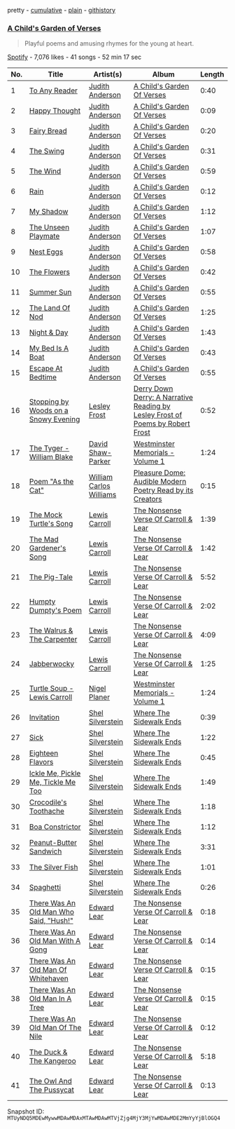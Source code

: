 pretty - [cumulative](/playlists/cumulative/37i9dQZF1DX1C9bnJXVI4K.md) - [plain](/playlists/plain/37i9dQZF1DX1C9bnJXVI4K) - [githistory](https://github.githistory.xyz/mackorone/spotify-playlist-archive/blob/main/playlists/plain/37i9dQZF1DX1C9bnJXVI4K)

### [A Child's Garden of Verses](https://open.spotify.com/playlist/37i9dQZF1DX1C9bnJXVI4K)

> Playful poems and amusing rhymes for the young at heart.

[Spotify](https://open.spotify.com/user/spotify) - 7,076 likes - 41 songs - 52 min 17 sec

| No. | Title | Artist(s) | Album | Length |
|---|---|---|---|---|
| 1 | [To Any Reader](https://open.spotify.com/track/0GfJS7kuYdnD7GCuNRZcLo) | [Judith Anderson](https://open.spotify.com/artist/6eZdygAPz7uoKKAfBeCLqe) | [A Child's Garden Of Verses](https://open.spotify.com/album/3mxoXD04YsJkuLxVqXDw8i) | 0:40 |
| 2 | [Happy Thought](https://open.spotify.com/track/1hXf8QPzeVwIV0tUGLU1ZV) | [Judith Anderson](https://open.spotify.com/artist/6eZdygAPz7uoKKAfBeCLqe) | [A Child's Garden Of Verses](https://open.spotify.com/album/3mxoXD04YsJkuLxVqXDw8i) | 0:09 |
| 3 | [Fairy Bread](https://open.spotify.com/track/3kmxxxNon9DK8oCLB71pxC) | [Judith Anderson](https://open.spotify.com/artist/6eZdygAPz7uoKKAfBeCLqe) | [A Child's Garden Of Verses](https://open.spotify.com/album/3mxoXD04YsJkuLxVqXDw8i) | 0:20 |
| 4 | [The Swing](https://open.spotify.com/track/5C7csFm56T1ageXyB19GY8) | [Judith Anderson](https://open.spotify.com/artist/6eZdygAPz7uoKKAfBeCLqe) | [A Child's Garden Of Verses](https://open.spotify.com/album/3mxoXD04YsJkuLxVqXDw8i) | 0:31 |
| 5 | [The Wind](https://open.spotify.com/track/7anWQLGGxdLij2C9w9T5aJ) | [Judith Anderson](https://open.spotify.com/artist/6eZdygAPz7uoKKAfBeCLqe) | [A Child's Garden Of Verses](https://open.spotify.com/album/3mxoXD04YsJkuLxVqXDw8i) | 0:59 |
| 6 | [Rain](https://open.spotify.com/track/4vPyPLvJhufbJ2OXdiknHI) | [Judith Anderson](https://open.spotify.com/artist/6eZdygAPz7uoKKAfBeCLqe) | [A Child's Garden Of Verses](https://open.spotify.com/album/3mxoXD04YsJkuLxVqXDw8i) | 0:12 |
| 7 | [My Shadow](https://open.spotify.com/track/1BlOJk6PGFbHoGvAPewkn1) | [Judith Anderson](https://open.spotify.com/artist/6eZdygAPz7uoKKAfBeCLqe) | [A Child's Garden Of Verses](https://open.spotify.com/album/3mxoXD04YsJkuLxVqXDw8i) | 1:12 |
| 8 | [The Unseen Playmate](https://open.spotify.com/track/1rFyYTZNWYAj3LETJUjvtK) | [Judith Anderson](https://open.spotify.com/artist/6eZdygAPz7uoKKAfBeCLqe) | [A Child's Garden Of Verses](https://open.spotify.com/album/3mxoXD04YsJkuLxVqXDw8i) | 1:07 |
| 9 | [Nest Eggs](https://open.spotify.com/track/2xOfZKDKwYCvOFbYScWB8C) | [Judith Anderson](https://open.spotify.com/artist/6eZdygAPz7uoKKAfBeCLqe) | [A Child's Garden Of Verses](https://open.spotify.com/album/3mxoXD04YsJkuLxVqXDw8i) | 0:58 |
| 10 | [The Flowers](https://open.spotify.com/track/5f7TkQxaXgQbzyrZ3G01A9) | [Judith Anderson](https://open.spotify.com/artist/6eZdygAPz7uoKKAfBeCLqe) | [A Child's Garden Of Verses](https://open.spotify.com/album/3mxoXD04YsJkuLxVqXDw8i) | 0:42 |
| 11 | [Summer Sun](https://open.spotify.com/track/6aZUFZQYFEohJie78BFGE5) | [Judith Anderson](https://open.spotify.com/artist/6eZdygAPz7uoKKAfBeCLqe) | [A Child's Garden Of Verses](https://open.spotify.com/album/3mxoXD04YsJkuLxVqXDw8i) | 0:55 |
| 12 | [The Land Of Nod](https://open.spotify.com/track/2GBX0JToFNRLto3sl2XWcT) | [Judith Anderson](https://open.spotify.com/artist/6eZdygAPz7uoKKAfBeCLqe) | [A Child's Garden Of Verses](https://open.spotify.com/album/3mxoXD04YsJkuLxVqXDw8i) | 1:25 |
| 13 | [Night & Day](https://open.spotify.com/track/2bvqGv3KzJuspAPfYZFPvV) | [Judith Anderson](https://open.spotify.com/artist/6eZdygAPz7uoKKAfBeCLqe) | [A Child's Garden Of Verses](https://open.spotify.com/album/3mxoXD04YsJkuLxVqXDw8i) | 1:43 |
| 14 | [My Bed Is A Boat](https://open.spotify.com/track/6K3rcn1CBpAsr9fCUukv5C) | [Judith Anderson](https://open.spotify.com/artist/6eZdygAPz7uoKKAfBeCLqe) | [A Child's Garden Of Verses](https://open.spotify.com/album/3mxoXD04YsJkuLxVqXDw8i) | 0:43 |
| 15 | [Escape At Bedtime](https://open.spotify.com/track/1xy6VL0OlpDVHFk6HB57OX) | [Judith Anderson](https://open.spotify.com/artist/6eZdygAPz7uoKKAfBeCLqe) | [A Child's Garden Of Verses](https://open.spotify.com/album/3mxoXD04YsJkuLxVqXDw8i) | 0:55 |
| 16 | [Stopping by Woods on a Snowy Evening](https://open.spotify.com/track/3OZ0ByPJd8CeTQ39ryEZXG) | [Lesley Frost](https://open.spotify.com/artist/5bBrBIKlEDXb82M0fwdFIy) | [Derry Down Derry: A Narrative Reading by Lesley Frost of Poems by Robert Frost](https://open.spotify.com/album/4crPrHeEjXnra9e6fZfBbz) | 0:52 |
| 17 | [The Tyger \- William Blake](https://open.spotify.com/track/7za4H7L3ScZ5J55KYW2dv3) | [David Shaw\-Parker](https://open.spotify.com/artist/5ySoL6vYTXQwa3UlRROujv) | [Westminster Memorials \- Volume 1](https://open.spotify.com/album/3jqJlCVzknn8KFBZlhRBAm) | 1:24 |
| 18 | [Poem "As the Cat"](https://open.spotify.com/track/3TMib8frelAws1PVkNqfCa) | [William Carlos Williams](https://open.spotify.com/artist/0CfIWtnGtdyFGbHrMMZ5uL) | [Pleasure Dome: Audible Modern Poetry Read by its Creators](https://open.spotify.com/album/6TTA2pOc7mXC5Wp2BlZvea) | 0:15 |
| 19 | [The Mock Turtle's Song](https://open.spotify.com/track/6hBMW7xXn8EDogFeg3O40S) | [Lewis Carroll](https://open.spotify.com/artist/50BbSabfVvThGASCQr2Lp4) | [The Nonsense Verse Of Carroll & Lear](https://open.spotify.com/album/3HMAWaPkYrIQz4UkBI0nQz) | 1:39 |
| 20 | [The Mad Gardener's Song](https://open.spotify.com/track/5GHroKFEyyyFNzNY7maQQp) | [Lewis Carroll](https://open.spotify.com/artist/50BbSabfVvThGASCQr2Lp4) | [The Nonsense Verse Of Carroll & Lear](https://open.spotify.com/album/3HMAWaPkYrIQz4UkBI0nQz) | 1:42 |
| 21 | [The Pig\-Tale](https://open.spotify.com/track/161WeeVtmtmAFIKAj0fLYB) | [Lewis Carroll](https://open.spotify.com/artist/50BbSabfVvThGASCQr2Lp4) | [The Nonsense Verse Of Carroll & Lear](https://open.spotify.com/album/3HMAWaPkYrIQz4UkBI0nQz) | 5:52 |
| 22 | [Humpty Dumpty's Poem](https://open.spotify.com/track/6SdruZbwxTYZ73mvtOmBc5) | [Lewis Carroll](https://open.spotify.com/artist/50BbSabfVvThGASCQr2Lp4) | [The Nonsense Verse Of Carroll & Lear](https://open.spotify.com/album/3HMAWaPkYrIQz4UkBI0nQz) | 2:02 |
| 23 | [The Walrus & The Carpenter](https://open.spotify.com/track/5ol3EeJfojrryhjmGydhtC) | [Lewis Carroll](https://open.spotify.com/artist/50BbSabfVvThGASCQr2Lp4) | [The Nonsense Verse Of Carroll & Lear](https://open.spotify.com/album/3HMAWaPkYrIQz4UkBI0nQz) | 4:09 |
| 24 | [Jabberwocky](https://open.spotify.com/track/5jFseGw6ZT3dKA2TiD8qOp) | [Lewis Carroll](https://open.spotify.com/artist/50BbSabfVvThGASCQr2Lp4) | [The Nonsense Verse Of Carroll & Lear](https://open.spotify.com/album/3HMAWaPkYrIQz4UkBI0nQz) | 1:25 |
| 25 | [Turtle Soup \- Lewis Carroll](https://open.spotify.com/track/6EKB5n7HVvjur0l5MxpDTX) | [Nigel Planer](https://open.spotify.com/artist/1Zeao6Q1W0KKhnDwhZR9GN) | [Westminster Memorials \- Volume 1](https://open.spotify.com/album/3jqJlCVzknn8KFBZlhRBAm) | 1:24 |
| 26 | [Invitation](https://open.spotify.com/track/7gkny8pFNlTPSh7yhXmMI7) | [Shel Silverstein](https://open.spotify.com/artist/12P4Y2MpLZqfilLWU2LkoM) | [Where The Sidewalk Ends](https://open.spotify.com/album/1UiIaKRVpe6aiDnayddoOU) | 0:39 |
| 27 | [Sick](https://open.spotify.com/track/17ClVcR3jnfFPE8XxlkVl5) | [Shel Silverstein](https://open.spotify.com/artist/12P4Y2MpLZqfilLWU2LkoM) | [Where The Sidewalk Ends](https://open.spotify.com/album/1UiIaKRVpe6aiDnayddoOU) | 1:22 |
| 28 | [Eighteen Flavors](https://open.spotify.com/track/5yXgvxNchN7Jj4w5xvBZg0) | [Shel Silverstein](https://open.spotify.com/artist/12P4Y2MpLZqfilLWU2LkoM) | [Where The Sidewalk Ends](https://open.spotify.com/album/1UiIaKRVpe6aiDnayddoOU) | 0:45 |
| 29 | [Ickle Me, Pickle Me, Tickle Me Too](https://open.spotify.com/track/2lsJafjhfW1wmSs844OhDN) | [Shel Silverstein](https://open.spotify.com/artist/12P4Y2MpLZqfilLWU2LkoM) | [Where The Sidewalk Ends](https://open.spotify.com/album/1UiIaKRVpe6aiDnayddoOU) | 1:49 |
| 30 | [Crocodile's Toothache](https://open.spotify.com/track/2H4yGZWtKhExICI41tuxKZ) | [Shel Silverstein](https://open.spotify.com/artist/12P4Y2MpLZqfilLWU2LkoM) | [Where The Sidewalk Ends](https://open.spotify.com/album/1UiIaKRVpe6aiDnayddoOU) | 1:18 |
| 31 | [Boa Constrictor](https://open.spotify.com/track/4lG97BZ3KfFnCNYblvlv8h) | [Shel Silverstein](https://open.spotify.com/artist/12P4Y2MpLZqfilLWU2LkoM) | [Where The Sidewalk Ends](https://open.spotify.com/album/1UiIaKRVpe6aiDnayddoOU) | 1:12 |
| 32 | [Peanut\-Butter Sandwich](https://open.spotify.com/track/4MKE9J5uu7wwZWkPlMabvf) | [Shel Silverstein](https://open.spotify.com/artist/12P4Y2MpLZqfilLWU2LkoM) | [Where The Sidewalk Ends](https://open.spotify.com/album/1UiIaKRVpe6aiDnayddoOU) | 3:31 |
| 33 | [The Silver Fish](https://open.spotify.com/track/7zNHaGGy0o2iw0s8sp12YJ) | [Shel Silverstein](https://open.spotify.com/artist/12P4Y2MpLZqfilLWU2LkoM) | [Where The Sidewalk Ends](https://open.spotify.com/album/1UiIaKRVpe6aiDnayddoOU) | 1:01 |
| 34 | [Spaghetti](https://open.spotify.com/track/3c13mo6zEGrMuQQgp1PEdY) | [Shel Silverstein](https://open.spotify.com/artist/12P4Y2MpLZqfilLWU2LkoM) | [Where The Sidewalk Ends](https://open.spotify.com/album/1UiIaKRVpe6aiDnayddoOU) | 0:26 |
| 35 | [There Was An Old Man Who Said, "Hush!"](https://open.spotify.com/track/3PV2kBco5TuGqDfRwqVTzC) | [Edward Lear](https://open.spotify.com/artist/4UFCJlVZH0nZ07VvDY0uin) | [The Nonsense Verse Of Carroll & Lear](https://open.spotify.com/album/3HMAWaPkYrIQz4UkBI0nQz) | 0:18 |
| 36 | [There Was An Old Man With A Gong](https://open.spotify.com/track/2L5H7KER9LSjUDwIbgLC3D) | [Edward Lear](https://open.spotify.com/artist/4UFCJlVZH0nZ07VvDY0uin) | [The Nonsense Verse Of Carroll & Lear](https://open.spotify.com/album/3HMAWaPkYrIQz4UkBI0nQz) | 0:14 |
| 37 | [There Was An Old Man Of Whitehaven](https://open.spotify.com/track/3eHzCSqMg05GRgBlHCp6Vf) | [Edward Lear](https://open.spotify.com/artist/4UFCJlVZH0nZ07VvDY0uin) | [The Nonsense Verse Of Carroll & Lear](https://open.spotify.com/album/3HMAWaPkYrIQz4UkBI0nQz) | 0:15 |
| 38 | [There Was An Old Man In A Tree](https://open.spotify.com/track/6PPRt8vQQHxOTaC8YwLw5q) | [Edward Lear](https://open.spotify.com/artist/4UFCJlVZH0nZ07VvDY0uin) | [The Nonsense Verse Of Carroll & Lear](https://open.spotify.com/album/3HMAWaPkYrIQz4UkBI0nQz) | 0:15 |
| 39 | [There Was An Old Man Of The Nile](https://open.spotify.com/track/2K6Bs3pg5RIDYsLKrI6D6w) | [Edward Lear](https://open.spotify.com/artist/4UFCJlVZH0nZ07VvDY0uin) | [The Nonsense Verse Of Carroll & Lear](https://open.spotify.com/album/3HMAWaPkYrIQz4UkBI0nQz) | 0:12 |
| 40 | [The Duck & The Kangeroo](https://open.spotify.com/track/3RFR810TPY5ohINllvdFkQ) | [Edward Lear](https://open.spotify.com/artist/4UFCJlVZH0nZ07VvDY0uin) | [The Nonsense Verse Of Carroll & Lear](https://open.spotify.com/album/3HMAWaPkYrIQz4UkBI0nQz) | 5:18 |
| 41 | [The Owl And The Pussycat](https://open.spotify.com/track/57HsXxeKtJ8fVzgtYUSJJq) | [Edward Lear](https://open.spotify.com/artist/4UFCJlVZH0nZ07VvDY0uin) | [The Nonsense Verse Of Carroll & Lear](https://open.spotify.com/album/3HMAWaPkYrIQz4UkBI0nQz) | 0:13 |

Snapshot ID: `MTUyNDQ5MDEwMywwMDAwMDAxMTAwMDAwMTVjZjg4MjY3MjYwMDAwMDE2MmYyYjBlOGQ4`
